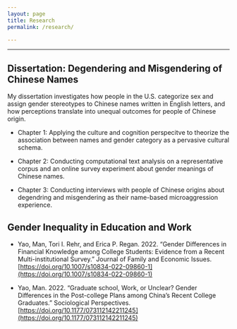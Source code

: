```yaml
---
layout: page
title: Research
permalink: /research/

---
```


---

## **Dissertation: Degendering and Misgendering of Chinese Names**

My dissertation investigates how people in the U.S. categorize sex and assign gender stereotypes to Chinese names written in English letters, and how perceptions translate into unequal outcomes for people of Chinese origin.

* Chapter 1: Applying the culture and cognition perspecitve to theorize the association between names and gender category as a pervasive cultural schema.

* Chapter 2: Conducting computational text analysis on a representative corpus and an online survey experiment about gender meanings of Chinese names.

* Chapter 3: Conducting interviews with people of Chinese origins about degendring and misgendering as their name-based microaggression experience.


## **Gender Inequality in Education and Work**

* Yao, Man, Tori I. Rehr, and Erica P. Regan. 2022. “Gender Differences in Financial Knowledge among College Students: Evidence from a Recent Multi-institutional Survey.” Journal of Family and Economic Issues. [https://doi.org/10.1007/s10834-022-09860-1](https://doi.org/10.1007/s10834-022-09860-1)

* Yao, Man. 2022. “Graduate school, Work, or Unclear? Gender Differences in the Post-college Plans among China’s Recent College Graduates.” Sociological Perspectives. [https://doi.org/10.1177/073112142211245](https://doi.org/10.1177/073112142211245)
